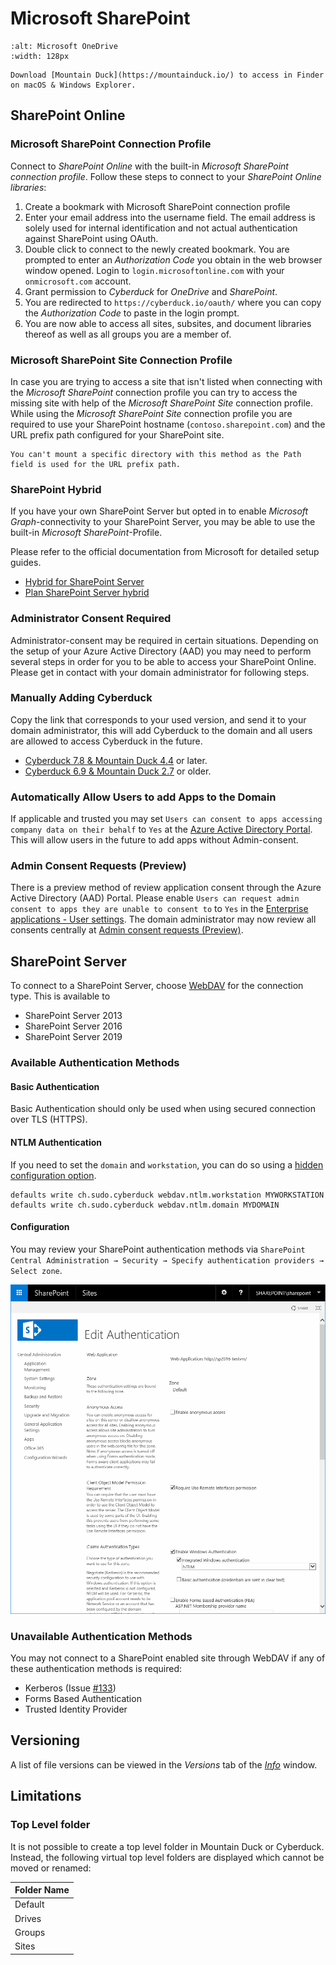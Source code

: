 Microsoft SharePoint
====

```{image} _images/onedrive.png
:alt: Microsoft OneDrive
:width: 128px
```

```{tip}
Download [Mountain Duck](https://mountainduck.io/) to access in Finder on macOS & Windows Explorer.
```

## SharePoint Online

### Microsoft SharePoint Connection Profile

Connect to *SharePoint Online* with the built-in *Microsoft SharePoint connection profile*. Follow these steps to connect to your *SharePoint Online libraries*:

1. Create a bookmark with Microsoft SharePoint connection profile
2. Enter your email address into the username field. The email address is solely used for internal identification and not actual authentication against SharePoint using OAuth.
3. Double click to connect to the newly created bookmark. You are prompted to enter an *Authorization Code* you obtain in the web browser window opened. Login to `login.microsoftonline.com` with your `onmicrosoft.com` account.
4. Grant permission to *Cyberduck* for *OneDrive* and *SharePoint*.
5. You are redirected to `https://cyberduck.io/oauth/` where you can copy the *Authorization Code* to paste in the login prompt.
6. You are now able to access all sites, subsites, and document libraries thereof as well as all groups you are a member of.

### Microsoft SharePoint Site Connection Profile

In case you are trying to access a site that isn't listed when connecting with the *Microsoft SharePoint* connection profile you can try to access the missing site with help of the *Microsoft SharePoint Site* connection profile. While using the *Microsoft SharePoint Site* connection profile you are required to use your SharePoint hostname (`contoso.sharepoint.com`) and the URL prefix path configured for your SharePoint site. 

```{note}
You can't mount a specific directory with this method as the Path field is used for the URL prefix path.
```

### SharePoint Hybrid
If you have your own SharePoint Server but opted in to enable *Microsoft Graph*-connectivity to your SharePoint Server, you may be able to use the built-in *Microsoft SharePoint*-Profile.

Please refer to the official documentation from Microsoft for detailed setup guides.

- [Hybrid for SharePoint Server](https://support.office.com/en-us/article/sharepoint-hybrid-4c89a95a-a58c-4fc1-974a-389d4f195383)
- [Plan SharePoint Server hybrid](https://docs.microsoft.com/en-us/sharepoint/hybrid/plan-sharepoint-server-hybrid)

### Administrator Consent Required

Administrator-consent may be required in certain situations. Depending on the setup of your Azure Active Directory (AAD) you may need to perform several steps in order for you to be able to access your SharePoint Online. Please get in contact with your domain administrator for following steps.

### Manually Adding Cyberduck

Copy the link that corresponds to your used version, and send it to your domain administrator, this will add Cyberduck to the domain and all users are allowed to access Cyberduck in the future.

- [Cyberduck 7.8 & Mountain Duck 4.4](https://login.microsoftonline.com/organizations/v2.0/adminconsent?client_id=f40bc18f-cd02-4212-b7f1-15243e4e2ad3&redirect_uri=https://cyberduck.io/oauth&scope=sites.readwrite.all%20files.readwrite.all%20offline_access%20user.read%20group.read.all%20groupmember.read.all) or later.
- [Cyberduck 6.9 & Mountain Duck 2.7](https://login.microsoftonline.com/organizations/v2.0/adminconsent?client_id=372770ba-bb24-436b-bbd4-19bc86310c0e&redirect_uri=https://cyberduck.io/oauth&scope=sites.readwrite.all%20files.readwrite.all%20offline_access%20user.read%20group.read.all%20groupmember.read.all) or older.

### Automatically Allow Users to add Apps to the Domain

If applicable and trusted you may set `Users can consent to apps accessing company data on their behalf` to `Yes` at the [Azure Active Directory Portal](https://aad.portal.azure.com/#blade/Microsoft_AAD_IAM/StartboardApplicationsMenuBlade/UserSettings). This will allow users in the future to add apps without Admin-consent.

### Admin Consent Requests (Preview)

There is a preview method of review application consent through the Azure Active Directory (AAD) Portal. Please enable `Users can request admin consent to apps they are unable to consent to` to `Yes` in the [Enterprise applications - User settings](https://aad.portal.azure.com/#blade/Microsoft_AAD_IAM/StartboardApplicationsMenuBlade/UserSettings). The domain administrator may now review all consents centrally at [Admin consent requests (Preview)](https://aad.portal.azure.com/#blade/Microsoft_AAD_IAM/StartboardApplicationsMenuBlade/AccessRequests).

## SharePoint Server

To connect to a SharePoint Server, choose [WebDAV](webdav/index.md) for the connection type. This is available to

- SharePoint Server 2013
- SharePoint Server 2016
- SharePoint Server 2019

### Available Authentication Methods

#### Basic Authentication

Basic Authentication should only be used when using secured connection over TLS (HTTPS).

#### NTLM Authentication

If you need to set the `domain` and `workstation`, you can do so using a [hidden configuration option](../cyberduck/preferences.md#hidden-configuration-options).

	defaults write ch.sudo.cyberduck webdav.ntlm.workstation MYWORKSTATION
	defaults write ch.sudo.cyberduck webdav.ntlm.domain MYDOMAIN

#### Configuration

You may review your SharePoint authentication methods via `SharePoint Central Administration → Security → Specify authentication providers → Select zone`.

![Authentication Admin Panel](_images/AuthenticationAdmin.png)

### Unavailable Authentication Methods

You may not connect to a SharePoint enabled site through WebDAV if any of these authentication methods is required:

- Kerberos (Issue [#133](https://github.com/iterate-ch/cyberduck/issues/12082))
- Forms Based Authentication
- Trusted Identity Provider

## Versioning

A list of file versions can be viewed in the *Versions* tab of the *[Info](../cyberduck/info.md#versions)* window.

## Limitations

### Top Level folder
It is not possible to create a top level folder in Mountain Duck or Cyberduck. Instead, the following virtual top level folders are displayed which cannot be moved or renamed:

| Folder Name |
|-------------|
| Default     |
| Drives      |
| Groups      |
| Sites       |
